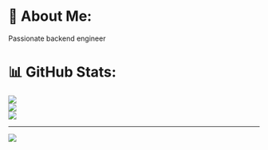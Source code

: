 # 💫 About Me:
Passionate backend engineer<br>

# 📊 GitHub Stats:
![](https://github-readme-stats.vercel.app/api?username=Shyamala7&theme=algolia&hide_border=false&include_all_commits=false&count_private=false)<br/>
![](https://github-readme-streak-stats.herokuapp.com/?user=Shyamala7&theme=algolia&hide_border=false)<br/>
![](https://github-readme-stats.vercel.app/api/top-langs/?username=Shyamala7&theme=algolia&hide_border=false&include_all_commits=false&count_private=false&layout=compact)

---
[![](https://visitcount.itsvg.in/api?id=Shyamala7&icon=0&color=0)](https://visitcount.itsvg.in)
